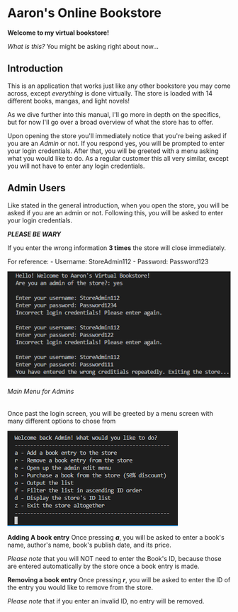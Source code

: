 # Aaron's Online Bookstore

**Welcome to my virtual bookstore!**

*What is this?* You might be asking right about now...

## Introduction
This is an application that works just like any other bookstore you may come across, except *everything* is done virtually. The store is loaded with 14 different books, mangas, and light novels! 

As we dive further into this manual, I'll go more in depth on the specifics, but for now I'll go over a broad overview of what the store has to offer.

Upon opening the store you'll immediately notice that you're being asked if you are an *Admin* or not. If you respond yes, you will be prompted to enter your login credentials. After that, you will be greeted with a menu asking what you would like to do. As a regular customer this all very similar, except you will not have to enter any login credentials.

## Admin Users
Like stated in the general introduction, when you open the store, you will be asked if you are an admin or not. Following this, you will be asked to enter your login credentials.

***PLEASE BE WARY***

If you enter the wrong information **3 times** the store will close immediately.

For reference:
    - Username: StoreAdmin112
    - Password: Password123

![Admin Login Fail](https://github.com/abant006/AaronsVirtualBookstore/blob/master/BookstorePhotos/AdminLoginFAIL.PNG?raw=true)

###### Main Menu for Admins
Once past the login screen, you will be greeted by a menu screen with many different options to chose from

![Admin Main Menu](https://github.com/abant006/AaronsVirtualBookstore/blob/master/BookstorePhotos/AdminMainMenu.PNG?raw=true)

**Adding A book entry**
Once pressing ***a***, you will be asked to enter a book's name, author's name, book's publish date, and its price.

*Please note* that you will NOT need to enter the Book's ID, because those are entered automatically by the store once a book entry is made.

**Removing a book entry**
Once pressing ***r***, you will be asked to enter the ID of the entry you would like to remove from the store.

*Please note* that if you enter an invalid ID, no entry will be removed.
